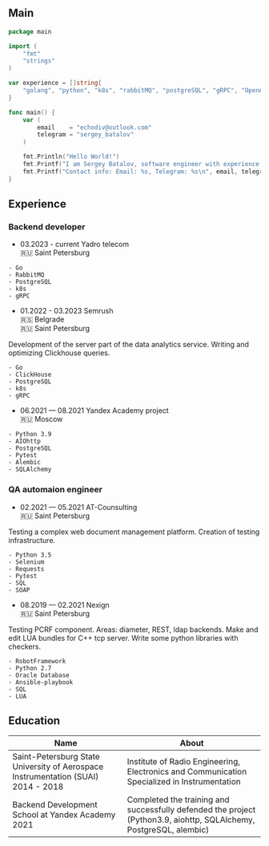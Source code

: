 ## Main
```go
package main

import (
	"fmt"
	"strings"
)

var experience = []string{
	"golang", "python", "k8s", "rabbitMQ", "postgreSQL", "gRPC", "OpenAPI", "testing automation",
}

func main() {
	var (
		email    = "echodiv@outlook.com"
		telegram = "sergey_batalov"
	)

	fmt.Println("Hello World!")
	fmt.Printf("I am Sergey Batalov, software engineer with experience in %s\n", strings.Join(experience, ", "))
	fmt.Printf("Contact info: Email: %s, Telegram: %s\n", email, telegram)
}

```
## Experience
### Backend developer

- 03.2023 - current Yadro telecom<br />
🇷🇺 Saint Petersburg 

```
- Go
- RabbitMQ
- PostgreSQL
- k8s
- gRPC
```

- 01.2022 - 03.2023 Semrush<br />
🇷🇸 Belgrade <br/>
🇷🇺 Saint Petersburg 

Development of the server part of the data analytics service. Writing and optimizing Clickhouse queries.
```
- Go
- ClickHouse
- PostgreSQL
- k8s
- gRPC
```

- 06.2021 — 08.2021 Yandex Academy project<br />
🇷🇺 Moscow

```
- Python 3.9
- AIOhttp
- PostgreSQL
- Pytest
- Alembic
- SQLAlchemy
```

### QA automaion engineer

- 02.2021 — 05.2021 AT-Counsulting<br />
🇷🇺 Saint Petersburg 

Testing a complex web document management platform. Сreation of testing infrastructure.
```
- Python 3.5
- Selenium
- Requests
- Pytest
- SQL
- SOAP
```

- 08.2019 — 02.2021 Nexign<br />
🇷🇺 Saint Petersburg 

Testing PCRF component. Areas: diameter, REST, ldap backends. Make and edit LUA bundles for C++ tcp server. Write some python libraries with checkers.
```
- RobotFramework
- Python 2.7
- Oracle Database
- Ansible-playbook
- SQL
- LUA
```

## Education
Name | About
---- | -----
Saint-Petersburg State University of Aerospace Instrumentation (SUAI) 2014 - 2018 | Institute of Radio Engineering, Electronics and Communication Specialized in Instrumentation
Backend Development School at Yandex Academy 2021 | Completed the training and successfully defended the project (Python3.9, aiohttp, SQLAlchemy, PostgreSQL, alembic)
